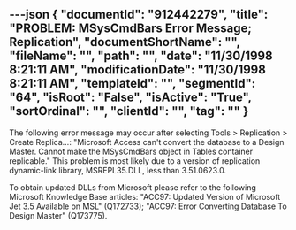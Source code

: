 ---json
{
  "documentId": "912442279",
  "title": "PROBLEM: MSysCmdBars Error Message; Replication",
  "documentShortName": "",
  "fileName": "",
  "path": "",
  "date": "11/30/1998 8:21:11 AM",
  "modificationDate": "11/30/1998 8:21:11 AM",
  "templateId": "",
  "segmentId": "64",
  "isRoot": "False",
  "isActive": "True",
  "sortOrdinal": "",
  "clientId": "",
  "tag": ""
}
---

The following error message may occur after selecting Tools &gt; Replication &gt; Create Replica...: &quot;Microsoft Access can't convert the database to a Design Master. Cannot make the MSysCmdBars object in Tables container replicable.&quot; This problem is most likely due to a version of replication dynamic-link library, MSREPL35.DLL, less than 3.51.0623.0.

To obtain updated DLLs from Microsoft please refer to the following Microsoft Knowledge Base articles: &quot;ACC97: Updated Version of Microsoft Jet 3.5 Available on MSL&quot; (Q172733); &quot;ACC97: Error Converting Database To Design Master&quot; (Q173775).
